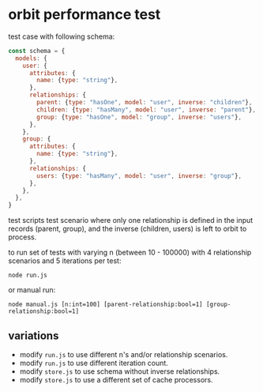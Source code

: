 orbit performance test
======================

test case with following schema:

```js
const schema = {
  models: {
    user: {
      attributes: {
        name: {type: "string"},
      },
      relationships: {
        parent: {type: "hasOne", model: "user", inverse: "children"},
        children: {type: "hasMany", model: "user", inverse: "parent"},
        group: {type: "hasOne", model: "group", inverse: "users"},
      },
    },
    group: {
      attributes: {
        name: {type: "string"},
      },
      relationships: {
        users: {type: "hasMany", model: "user", inverse: "group"},
      },
    },
  },
}
```

test scripts test scenario where only one relationship is defined in the input records (parent, group), and the inverse (children, users) is left to orbit to process.

to run set of tests with varying n (between 10 - 100000) with 4 relationship scenarios and 5 iterations per test:

```
node run.js
```

or manual run:

```
node manual.js [n:int=100] [parent-relationship:bool=1] [group-relationship:bool=1]
```

variations
----------

- modify `run.js` to use different n's and/or relationship scenarios.
- modify `run.js` to use different iteration count.
- modify `store.js` to use schema without inverse relationships.
- modify `store.js` to use a different set of cache processors.